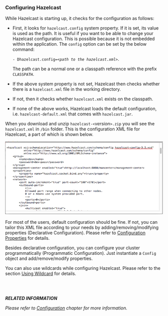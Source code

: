 
### Configuring Hazelcast

While Hazelcast is starting up, it checks for the configuration as follows:

-	First, it looks for `hazelcast.config` system property. If it is set, its value is used as the path. It is useful if you want to be able to change your Hazelcast configuration. This is possible because it is not embedded within the application. The `config` option can be set by the below command:
 
	`- Dhazelcast.config=`*`<path to the hazelcast.xml>`*.
	
	The path can be a normal one or a classpath reference with the prefix `CLASSPATH`.
-	If the above system property is not set, Hazelcast then checks whether there is a `hazelcast.xml` file in the working directory.
-	If not, then it checks whether `hazelcast.xml` exists on the classpath.
-	If none of the above works, Hazelcast loads the default configuration, i.e. `hazelcast-default.xml` that comes with `hazelcast.jar`.



When you download and unzip `hazelcast-<`*version*`>.zip` you will see the `hazelcast.xml` in `/bin` folder. This is the configuration XML file for Hazelcast, a part of which is shown below.

![](images/HazelcastXML.jpg)

For most of the users, default configuration should be fine. If not, you can tailor this XML file according to your needs by adding/removing/modifying properties (Declarative Configuration). Please refer to [Configuration Properties](#advanced-configuration-properties) for details.

Besides declarative configuration, you can configure your cluster programmatically (Programmatic Configuration). Just instantiate a `Config` object and add/remove/modify properties.

You can also use wildcards while configuring Hazelcast. Please refer to the section [Using Wildcard](#using-wildcard) for details.

<br></br>


***RELATED INFORMATION***

*Please refer to [Configuration](#configuration) chapter for more information.*

